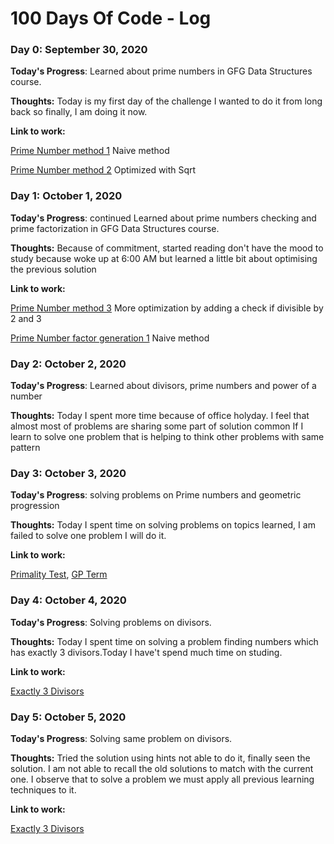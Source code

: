 # 100 Days Of Code - Log

### Day 0: September 30, 2020 


**Today's Progress**: Learned about prime numbers in GFG Data Structures course.

**Thoughts:** Today is my first day of the challenge I wanted to do it from long back so finally, I am doing it now.

**Link to work:** 

[Prime Number method 1](https://ide.geeksforgeeks.org/OOi0HEn8Ax) Naive method

[Prime Number method 2](https://ide.geeksforgeeks.org/tE5NB3Zvb7) Optimized with Sqrt


### Day 1: October 1, 2020 


**Today's Progress**: continued Learned about prime numbers checking and prime factorization in GFG Data Structures course.

**Thoughts:** Because of commitment, started reading don't have the mood to study because woke up at 6:00 AM but learned a little bit about  optimising the previous solution

**Link to work:** 

[Prime Number method 3](https://ide.geeksforgeeks.org/vcVp5vTbX5) More optimization by adding a check if divisible by 2 and 3

[Prime Number factor generation 1](https://ide.geeksforgeeks.org/8tv3XnVKNV) Naive method

### Day 2: October 2, 2020 


**Today's Progress**: Learned about divisors, prime numbers
and power of a number 

**Thoughts:** Today I spent more time because of office holyday. I feel that almost most of problems are sharing some part of solution common If I learn to solve one problem that is helping to think other problems with same pattern

### Day 3: October 3, 2020 


**Today's Progress**: solving problems on Prime numbers and geometric progression

**Thoughts:** Today I spent time on solving problems on topics learned, I am failed to solve one problem I will do it.

**Link to work:** 

[Primality Test](https://practice.geeksforgeeks.org/problems/primality-test/1),
[GP Term](https://practice.geeksforgeeks.org/problems/gp-term/1/)

### Day 4: October 4, 2020 


**Today's Progress**: Solving problems on divisors.

**Thoughts:** Today I spent time on solving a problem finding numbers which has exactly 3 divisors.Today I have't spend much time on studing.

**Link to work:** 

[Exactly 3 Divisors ](https://practice.geeksforgeeks.org/problems/exactly-3-divisors/1/)

### Day 5: October 5, 2020 


**Today's Progress**: Solving same problem on divisors.

**Thoughts:** Tried the solution using hints not able to do it, finally seen the solution.
I am not able to recall the old solutions to match with the current one. I observe that to solve a problem we must apply all previous learning techniques to it.

**Link to work:** 

[Exactly 3 Divisors ](https://practice.geeksforgeeks.org/problems/exactly-3-divisors/1/)

